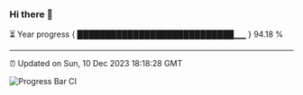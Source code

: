 ### Hi there 👋

⏳ Year progress { ████████████████████████████▁▁ } 94.18 %

---

⏰ Updated on Sun, 10 Dec 2023 18:18:28 GMT

![Progress Bar CI](https://github.com/liununu/liununu/workflows/Progress%20Bar%20CI/badge.svg)
